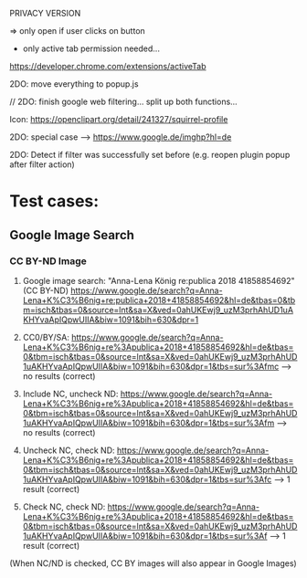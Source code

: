 PRIVACY VERSION

=> only open if user clicks on button
- only active tab permission needed...

https://developer.chrome.com/extensions/activeTab

2DO: move everything to popup.js

// 2DO: finish google web filtering... split up both functions...

Icon:
https://openclipart.org/detail/241327/squirrel-profile


2DO: special case --> https://www.google.de/imghp?hl=de

2DO: Detect if filter was successfully set before (e.g. reopen plugin popup after filter action)



# Test cases:

## Google Image Search

### CC BY-ND Image

1. Google image search: "Anna-Lena König re:publica 2018 41858854692" (CC BY-ND)
https://www.google.de/search?q=Anna-Lena+K%C3%B6nig+re:publica+2018+41858854692&hl=de&tbas=0&tbm=isch&tbas=0&source=lnt&sa=X&ved=0ahUKEwj9_uzM3prhAhUD1uAKHYvaApIQpwUIIA&biw=1091&bih=630&dpr=1

2. CC0/BY/SA: https://www.google.de/search?q=Anna-Lena+K%C3%B6nig+re%3Apublica+2018+41858854692&hl=de&tbas=0&tbm=isch&tbas=0&source=lnt&sa=X&ved=0ahUKEwj9_uzM3prhAhUD1uAKHYvaApIQpwUIIA&biw=1091&bih=630&dpr=1&tbs=sur%3Afmc --> no results (correct)

3. Include NC, uncheck ND: https://www.google.de/search?q=Anna-Lena+K%C3%B6nig+re%3Apublica+2018+41858854692&hl=de&tbas=0&tbm=isch&tbas=0&source=lnt&sa=X&ved=0ahUKEwj9_uzM3prhAhUD1uAKHYvaApIQpwUIIA&biw=1091&bih=630&dpr=1&tbs=sur%3Afm --> no results (correct)

4. Uncheck NC, check ND: https://www.google.de/search?q=Anna-Lena+K%C3%B6nig+re%3Apublica+2018+41858854692&hl=de&tbas=0&tbm=isch&tbas=0&source=lnt&sa=X&ved=0ahUKEwj9_uzM3prhAhUD1uAKHYvaApIQpwUIIA&biw=1091&bih=630&dpr=1&tbs=sur%3Afc --> 1 result (correct)

5. Check NC, check ND: https://www.google.de/search?q=Anna-Lena+K%C3%B6nig+re%3Apublica+2018+41858854692&hl=de&tbas=0&tbm=isch&tbas=0&source=lnt&sa=X&ved=0ahUKEwj9_uzM3prhAhUD1uAKHYvaApIQpwUIIA&biw=1091&bih=630&dpr=1&tbs=sur%3Af --> 1 result (correct)

(When NC/ND is checked, CC BY images will also appear in Google Images)

